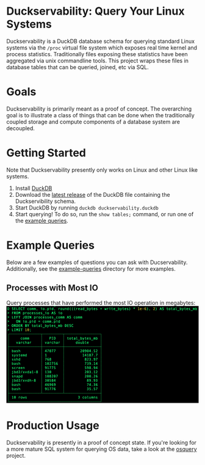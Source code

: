 
# Duckservability: Query Your Linux Systems
Duckservability is a DuckDB database schema for querying standard Linux systems via the `/proc` virtual file system which exposes real time kernel and process statistics. Traditionally files exposing these statistics have been aggregated via unix commandline tools. This project wraps these files in database tables that can be queried, joined, etc via SQL.

# Goals
Duckservability is primarily meant as a proof of concept. The overarching goal is to illustrate a class of things that can be done when the traditionally coupled storage and compute components of a database system are decoupled.

# Getting Started
Note that Duckservability presently only works on Linux and other Linux like systems.

1. Install [DuckDB](https://duckdb.org/docs/installation/)
1. Download the [latest release](https://github.com/MarkRoddy/duckservability/releases/download/latest/duckservability.duckdb) of the DuckDB file containing the Duckservibility schema.
1. Start DuckDB by running `duckdb duckservability.duckdb`
1. Start querying! To do so, run the `show tables;` command, or run one of the [example queries](https://github.com/MarkRoddy/duckservability/releases/download/latest/duckservability-example-queries.zip).

# Example Queries
Below are a few examples of questions you can ask with Ducservability. Additionally, see the [example-queries](tree/main/example-queries) directory for more examples.

## Processes with Most IO
Query processes that have performed the most IO operation in megabytes:
<br>
![most io](images/process-most-io.png)

# Production Usage
Duckservability is presently in a proof of concept state. If you're looking for a more mature SQL system for querying OS data, take a look at the [osquery](https://github.com/osquery/osquery) project.
